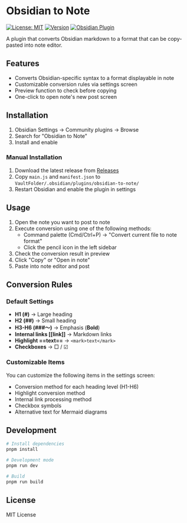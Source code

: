 # Obsidian to Note

[![License: MIT](https://img.shields.io/badge/License-MIT-yellow.svg)](https://opensource.org/licenses/MIT)
[![Version](https://img.shields.io/badge/version-0.0.1-blue.svg)](https://github.com/onikun94/obsidian-to-note/releases)
[![Obsidian Plugin](https://img.shields.io/badge/Obsidian-Plugin-7c3aed.svg)](https://obsidian.md)

A plugin that converts Obsidian markdown to a format that can be copy-pasted into note editor.

## Features

- Converts Obsidian-specific syntax to a format displayable in note
- Customizable conversion rules via settings screen
- Preview function to check before copying
- One-click to open note's new post screen

## Installation

1. Obsidian Settings → Community plugins → Browse
2. Search for "Obsidian to Note"
3. Install and enable

### Manual Installation

1. Download the latest release from [Releases](https://github.com/yourusername/obsidian-to-note/releases)
2. Copy `main.js` and `manifest.json` to `VaultFolder/.obsidian/plugins/obsidian-to-note/`
3. Restart Obsidian and enable the plugin in settings

## Usage

1. Open the note you want to post to note
2. Execute conversion using one of the following methods:
   - Command palette (Cmd/Ctrl+P) → "Convert current file to note format"
   - Click the pencil icon in the left sidebar
3. Check the conversion result in preview
4. Click "Copy" or "Open in note"
5. Paste into note editor and post

## Conversion Rules

### Default Settings

- **H1 (#)** → Large heading
- **H2 (##)** → Small heading
- **H3-H6 (###〜)** → Emphasis (**Bold**)
- **Internal links [[link]]** → Markdown links
- **Highlight ==text==** → `<mark>text</mark>`
- **Checkboxes** → □ / ☑

### Customizable Items

You can customize the following items in the settings screen:

- Conversion method for each heading level (H1-H6)
- Highlight conversion method
- Internal link processing method
- Checkbox symbols
- Alternative text for Mermaid diagrams

## Development

```bash
# Install dependencies
pnpm install

# Development mode
pnpm run dev

# Build
pnpm run build
```

## License

MIT License
